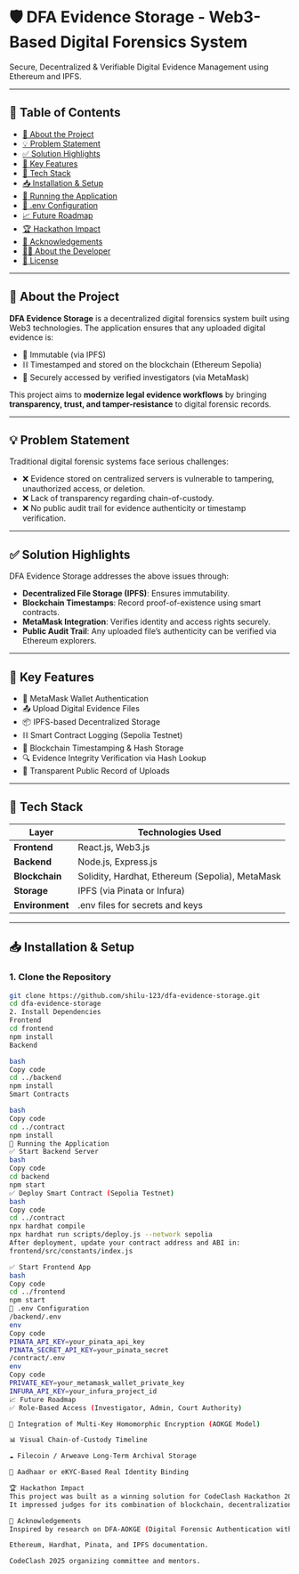 # 🛡️ DFA Evidence Storage - Web3-Based Digital Forensics System

Secure, Decentralized & Verifiable Digital Evidence Management using Ethereum and IPFS.

---

## 📑 Table of Contents

- [📌 About the Project](#-about-the-project)
- [💡 Problem Statement](#-problem-statement)
- [✅ Solution Highlights](#-solution-highlights)
- [🚀 Key Features](#-key-features)
- [🧱 Tech Stack](#-tech-stack)
- [📥 Installation & Setup](#-installation--setup)
- [🧪 Running the Application](#-running-the-application)
- [🔐 .env Configuration](#-env-configuration)
- [📈 Future Roadmap](#-future-roadmap)
- [🏆 Hackathon Impact](#-hackathon-impact)
- [🙌 Acknowledgements](#-acknowledgements)
- [👩‍💻 About the Developer](#-about-the-developer)
- [📄 License](#-license)

---

## 📌 About the Project

**DFA Evidence Storage** is a decentralized digital forensics system built using Web3 technologies. The application ensures that any uploaded digital evidence is:
- 📁 Immutable (via IPFS)
- ⛓️ Timestamped and stored on the blockchain (Ethereum Sepolia)
- 🔐 Securely accessed by verified investigators (via MetaMask)

This project aims to **modernize legal evidence workflows** by bringing **transparency, trust, and tamper-resistance** to digital forensic records.

---

## 💡 Problem Statement

Traditional digital forensic systems face serious challenges:
- ❌ Evidence stored on centralized servers is vulnerable to tampering, unauthorized access, or deletion.
- ❌ Lack of transparency regarding chain-of-custody.
- ❌ No public audit trail for evidence authenticity or timestamp verification.

---

## ✅ Solution Highlights

DFA Evidence Storage addresses the above issues through:
- **Decentralized File Storage (IPFS)**: Ensures immutability.
- **Blockchain Timestamps**: Record proof-of-existence using smart contracts.
- **MetaMask Integration**: Verifies identity and access rights securely.
- **Public Audit Trail**: Any uploaded file’s authenticity can be verified via Ethereum explorers.

---

## 🚀 Key Features

- 🔐 MetaMask Wallet Authentication
- 📤 Upload Digital Evidence Files
- 📦 IPFS-based Decentralized Storage
- ⛓️ Smart Contract Logging (Sepolia Testnet)
- 📅 Blockchain Timestamping & Hash Storage
- 🔍 Evidence Integrity Verification via Hash Lookup
- 📜 Transparent Public Record of Uploads

---

## 🧱 Tech Stack

| Layer         | Technologies Used                                      |
|---------------|---------------------------------------------------------|
| **Frontend**  | React.js, Web3.js                                       |
| **Backend**   | Node.js, Express.js                                     |
| **Blockchain**| Solidity, Hardhat, Ethereum (Sepolia), MetaMask         |
| **Storage**   | IPFS (via Pinata or Infura)                             |
| **Environment** | .env files for secrets and keys                       |

---

## 📥 Installation & Setup

### 1. Clone the Repository

```bash
git clone https://github.com/shilu-123/dfa-evidence-storage.git
cd dfa-evidence-storage
2. Install Dependencies
Frontend
cd frontend
npm install
Backend

bash
Copy code
cd ../backend
npm install
Smart Contracts

bash
Copy code
cd ../contract
npm install
🧪 Running the Application
✅ Start Backend Server
bash
Copy code
cd backend
npm start
✅ Deploy Smart Contract (Sepolia Testnet)
bash
Copy code
cd ../contract
npx hardhat compile
npx hardhat run scripts/deploy.js --network sepolia
After deployment, update your contract address and ABI in:
frontend/src/constants/index.js

✅ Start Frontend App
bash
Copy code
cd ../frontend
npm start
🔐 .env Configuration
/backend/.env
env
Copy code
PINATA_API_KEY=your_pinata_api_key
PINATA_SECRET_API_KEY=your_pinata_secret
/contract/.env
env
Copy code
PRIVATE_KEY=your_metamask_wallet_private_key
INFURA_API_KEY=your_infura_project_id
📈 Future Roadmap
✅ Role-Based Access (Investigator, Admin, Court Authority)

🔐 Integration of Multi-Key Homomorphic Encryption (AOKGE Model)

📊 Visual Chain-of-Custody Timeline

☁️ Filecoin / Arweave Long-Term Archival Storage

🪪 Aadhaar or eKYC-Based Real Identity Binding

🏆 Hackathon Impact
This project was built as a winning solution for CodeClash Hackathon 2025, addressing a critical gap in digital forensic systems.
It impressed judges for its combination of blockchain, decentralization, and security applied to a real-world legal need.

🙌 Acknowledgements
Inspired by research on DFA-AOKGE (Digital Forensic Authentication with Optimal Key Generation & Encryption).

Ethereum, Hardhat, Pinata, and IPFS documentation.

CodeClash 2025 organizing committee and mentors.

